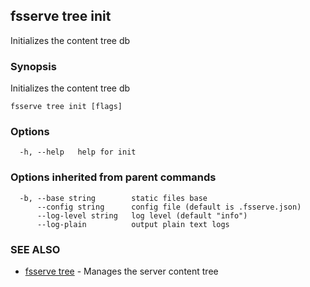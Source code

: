 ## fsserve tree init

Initializes the content tree db

### Synopsis

Initializes the content tree db

```
fsserve tree init [flags]
```

### Options

```
  -h, --help   help for init
```

### Options inherited from parent commands

```
  -b, --base string        static files base
      --config string      config file (default is .fsserve.json)
      --log-level string   log level (default "info")
      --log-plain          output plain text logs
```

### SEE ALSO

* [fsserve tree](fsserve_tree.md)	 - Manages the server content tree

